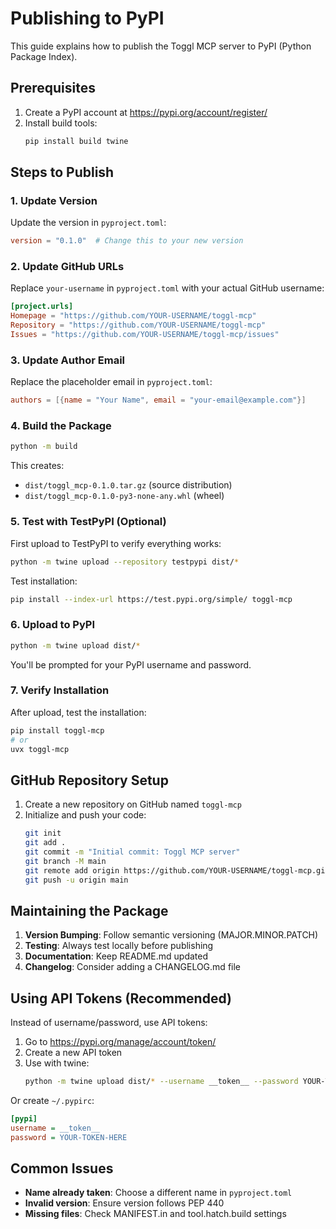 # Publishing to PyPI

This guide explains how to publish the Toggl MCP server to PyPI (Python Package Index).

## Prerequisites

1. Create a PyPI account at https://pypi.org/account/register/
2. Install build tools:
   ```bash
   pip install build twine
   ```

## Steps to Publish

### 1. Update Version

Update the version in `pyproject.toml`:
```toml
version = "0.1.0"  # Change this to your new version
```

### 2. Update GitHub URLs

Replace `your-username` in `pyproject.toml` with your actual GitHub username:
```toml
[project.urls]
Homepage = "https://github.com/YOUR-USERNAME/toggl-mcp"
Repository = "https://github.com/YOUR-USERNAME/toggl-mcp"
Issues = "https://github.com/YOUR-USERNAME/toggl-mcp/issues"
```

### 3. Update Author Email

Replace the placeholder email in `pyproject.toml`:
```toml
authors = [{name = "Your Name", email = "your-email@example.com"}]
```

### 4. Build the Package

```bash
python -m build
```

This creates:
- `dist/toggl_mcp-0.1.0.tar.gz` (source distribution)
- `dist/toggl_mcp-0.1.0-py3-none-any.whl` (wheel)

### 5. Test with TestPyPI (Optional)

First upload to TestPyPI to verify everything works:

```bash
python -m twine upload --repository testpypi dist/*
```

Test installation:
```bash
pip install --index-url https://test.pypi.org/simple/ toggl-mcp
```

### 6. Upload to PyPI

```bash
python -m twine upload dist/*
```

You'll be prompted for your PyPI username and password.

### 7. Verify Installation

After upload, test the installation:
```bash
pip install toggl-mcp
# or
uvx toggl-mcp
```

## GitHub Repository Setup

1. Create a new repository on GitHub named `toggl-mcp`
2. Initialize and push your code:
   ```bash
   git init
   git add .
   git commit -m "Initial commit: Toggl MCP server"
   git branch -M main
   git remote add origin https://github.com/YOUR-USERNAME/toggl-mcp.git
   git push -u origin main
   ```

## Maintaining the Package

1. **Version Bumping**: Follow semantic versioning (MAJOR.MINOR.PATCH)
2. **Testing**: Always test locally before publishing
3. **Documentation**: Keep README.md updated
4. **Changelog**: Consider adding a CHANGELOG.md file

## Using API Tokens (Recommended)

Instead of username/password, use API tokens:

1. Go to https://pypi.org/manage/account/token/
2. Create a new API token
3. Use with twine:
   ```bash
   python -m twine upload dist/* --username __token__ --password YOUR-TOKEN-HERE
   ```

Or create `~/.pypirc`:
```ini
[pypi]
username = __token__
password = YOUR-TOKEN-HERE
```

## Common Issues

- **Name already taken**: Choose a different name in `pyproject.toml`
- **Invalid version**: Ensure version follows PEP 440
- **Missing files**: Check MANIFEST.in and tool.hatch.build settings
